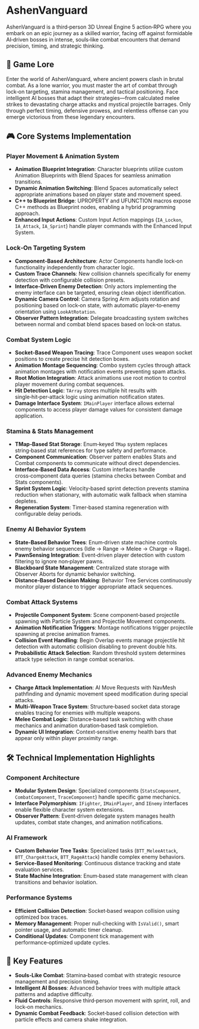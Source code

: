 # AshenVanguard

AshenVanguard is a third‑person 3D Unreal Engine 5 action‑RPG where you embark on an epic journey as a skilled warrior, facing off against formidable AI‑driven bosses in intense, souls‑like combat encounters that demand precision, timing, and strategic thinking.

## 📜 Game Lore
Enter the world of AshenVanguard, where ancient powers clash in brutal combat. As a lone warrior, you must master the art of combat through lock‑on targeting, stamina management, and tactical positioning. Face intelligent AI bosses that adapt their strategies—from calculated melee strikes to devastating charge attacks and mystical projectile barrages. Only through perfect timing, defensive prowess, and relentless offense can you emerge victorious from these legendary encounters.

## 🎮 Core Systems Implementation

### Player Movement & Animation System
- **Animation Blueprint Integration**: Character blueprints utilize custom Animation Blueprints with Blend Spaces for seamless animation transitions.  
- **Dynamic Animation Switching**: Blend Spaces automatically select appropriate animations based on player state and movement speed.  
- **C++ to Blueprint Bridge**: UPROPERTY and UFUNCTION macros expose C++ methods as Blueprint nodes, enabling a hybrid programming approach.  
- **Enhanced Input Actions**: Custom Input Action mappings (`IA_Lockon`, `IA_Attack`, `IA_Sprint`) handle player commands with the Enhanced Input System.  

### Lock‑On Targeting System
- **Component‑Based Architecture**: Actor Components handle lock‑on functionality independently from character logic.  
- **Custom Trace Channels**: New collision channels specifically for enemy detection with configurable collision presets.  
- **Interface‑Driven Enemy Detection**: Only actors implementing the enemy interface can be targeted, ensuring clean object identification.  
- **Dynamic Camera Control**: Camera Spring Arm adjusts rotation and positioning based on lock‑on state, with automatic player‑to‑enemy orientation using `LookAtRotation`.  
- **Observer Pattern Integration**: Delegate broadcasting system switches between normal and combat blend spaces based on lock‑on status.  

### Combat System Logic
- **Socket‑Based Weapon Tracing**: Trace Component uses weapon socket positions to create precise hit detection boxes.  
- **Animation Montage Sequencing**: Combo system cycles through attack animation montages with notification events preventing spam attacks.  
- **Root Motion Integration**: Attack animations use root motion to control player movement during combat sequences.  
- **Hit Detection Logic**: `TArray` stores multiple hit results with single‑hit‑per‑attack logic using animation notification states.  
- **Damage Interface System**: `IMainPlayer` interface allows external components to access player damage values for consistent damage application.  

### Stamina & Stats Management
- **TMap‑Based Stat Storage**: Enum‑keyed `TMap` system replaces string‑based stat references for type safety and performance.  
- **Component Communication**: Observer pattern enables Stats and Combat components to communicate without direct dependencies.  
- **Interface‑Based Data Access**: Custom interfaces handle cross‑component data queries (stamina checks between Combat and Stats components).  
- **Sprint System Logic**: Velocity‑based sprint detection prevents stamina reduction when stationary, with automatic walk fallback when stamina depletes.  
- **Regeneration System**: Timer‑based stamina regeneration with configurable delay periods.  

### Enemy AI Behavior System
- **State‑Based Behavior Trees**: Enum‑driven state machine controls enemy behavior sequences (Idle → Range → Melee → Charge → Rage).  
- **PawnSensing Integration**: Event‑driven player detection with custom filtering to ignore non‑player pawns.  
- **Blackboard State Management**: Centralized state storage with Observer Aborts for dynamic behavior switching.  
- **Distance‑Based Decision Making**: Behavior Tree Services continuously monitor player distance to trigger appropriate attack sequences.  

### Combat Attack Systems
- **Projectile Component System**: Scene component‑based projectile spawning with Particle System and Projectile Movement components.  
- **Animation Notification Triggers**: Montage notifications trigger projectile spawning at precise animation frames.  
- **Collision Event Handling**: Begin Overlap events manage projectile hit detection with automatic collision disabling to prevent double hits.  
- **Probabilistic Attack Selection**: Random threshold system determines attack type selection in range combat scenarios.  

### Advanced Enemy Mechanics
- **Charge Attack Implementation**: AI Move Requests with NavMesh pathfinding and dynamic movement speed modification during special attacks.  
- **Multi‑Weapon Trace System**: Structure‑based socket data storage enables tracing for enemies with multiple weapons.  
- **Melee Combat Logic**: Distance‑based task switching with chase mechanics and animation duration‑based task completion.  
- **Dynamic UI Integration**: Context‑sensitive enemy health bars that appear only within player proximity range.  

## 🛠️ Technical Implementation Highlights

### Component Architecture
- **Modular System Design**: Specialized components (`StatsComponent`, `CombatComponent`, `TraceComponent`) handle specific game mechanics.  
- **Interface Polymorphism**: `IFighter`, `IMainPlayer`, and `IEnemy` interfaces enable flexible character system extensions.  
- **Observer Pattern**: Event‑driven delegate system manages health updates, combat state changes, and animation notifications.  

### AI Framework
- **Custom Behavior Tree Tasks**: Specialized tasks (`BTT_MeleeAttack`, `BTT_ChargeAttack`, `BTT_RageAttack`) handle complex enemy behaviors.  
- **Service‑Based Monitoring**: Continuous distance tracking and state evaluation services.  
- **State Machine Integration**: Enum‑based state management with clean transitions and behavior isolation.  

### Performance Systems
- **Efficient Collision Detection**: Socket‑based weapon collision using optimized box traces.  
- **Memory Management**: Proper null‑checking with `IsValid()`, smart pointer usage, and automatic timer cleanup.  
- **Conditional Updates**: Component tick management with performance‑optimized update cycles.  

## 🎯 Key Features
- **Souls‑Like Combat**: Stamina‑based combat with strategic resource management and precision timing.  
- **Intelligent AI Bosses**: Advanced behavior trees with multiple attack patterns and adaptive difficulty.  
- **Fluid Controls**: Responsive third‑person movement with sprint, roll, and lock‑on mechanics.  
- **Dynamic Combat Feedback**: Socket‑based collision detection with particle effects and camera shake integration.

